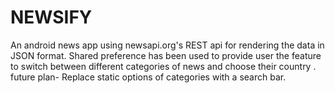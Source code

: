 # NEWSIFY
An android news app using newsapi.org's REST api for rendering the data in JSON format. Shared preference has been used to provide user the feature to switch between different categories of news and choose their country .
future plan- Replace static options of categories with a search bar.

